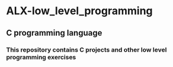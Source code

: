 # ALX-low_level_programming
## C programming language
### This repository contains C projects and other low level programming exercises
